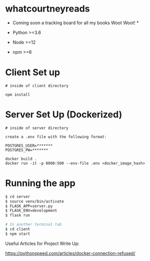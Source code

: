 # whatcourtneyreads

* Coming soon a tracking board for all my books  Woot Woot! * 

* Python >=3.6
* Node >=12
* npm >=6

# Client Set up

```
# inside of client directory

npm install
```


# Server Set Up (Dockerized)

```
# inside of server directory

create a .env file with the following format:

POSTGRES_USER=*******
POSTGRES_PW=*******

docker build .
docker run -it -p 8080:500 --env-file .env <docker_image_hash>

```


# Running the app 

```sh
$ cd server
$ source venv/bin/activate
$ FLASK_APP=server.py 
$ FLASK_ENV=development 
$ flask run

# In another terminal tab
$ cd client
$ npm start
```

Useful Articles for Project Write Up:

https://pythonspeed.com/articles/docker-connection-refused/
